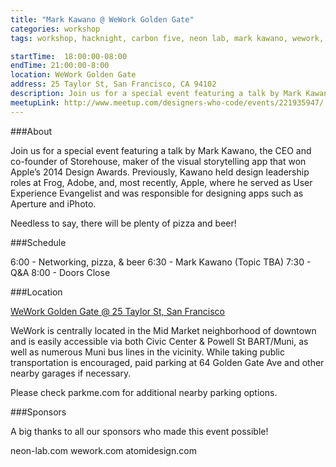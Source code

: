 ```yaml
---
title: "Mark Kawano @ WeWork Golden Gate"
categories: workshop
tags: workshop, hacknight, carbon five, neon lab, mark kawano, wework, storehouse

startTime: 	18:00:00-08:00
endTime: 21:00:00-8:00
location: WeWork Golden Gate
address: 25 Taylor St, San Francisco, CA 94102
description: Join us for a special event featuring a talk by Mark Kawano, the CEO and co-founder of Storehouse, maker of the visual storytelling app that won Apple’s 2014 Design Awards.
meetupLink: http://www.meetup.com/designers-who-code/events/221935947/
---
```


###About

Join us for a special event featuring a talk by Mark Kawano, the CEO and co-founder of Storehouse, maker of the visual storytelling app that won Apple’s 2014 Design Awards. Previously, Kawano held design leadership roles at Frog, Adobe, and, most recently, Apple, where he served as User Experience Evangelist and was responsible for designing apps such as Aperture and iPhoto.

Needless to say, there will be plenty of pizza and beer!

###Schedule

6:00 - Networking, pizza, & beer 
6:30 - Mark Kawano (Topic TBA) 
7:30 - Q&A 
8:00 - Doors Close

###Location

[WeWork Golden Gate @ 25 Taylor St, San Francisco](https://www.google.com/maps?f=q&hl=en&q=25+Taylor+St,+San+Francisco,+CA,+us)

WeWork is centrally located in the Mid Market neighborhood of downtown and is easily accessible via both Civic Center & Powell St BART/Muni, as well as numerous Muni bus lines in the vicinity. While taking public transportation is encouraged, paid parking at 64 Golden Gate Ave and other nearby garages if necessary.

Please check parkme.com for additional nearby parking options.

###Sponsors

A big thanks to all our sponsors who made this event possible!

neon-lab.com 
wework.com 
atomidesign.com 